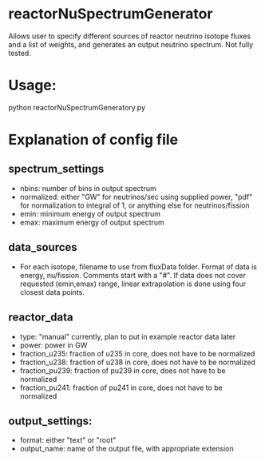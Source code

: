 # reactorNuSpectrumGenerator
Allows user to specify different sources of reactor neutrino isotope fluxes and a list of weights, and generates an output neutrino spectrum. Not fully tested.

# Usage:
python reactorNuSpectrumGeneratory.py <config file>

# Explanation of config file
## spectrum_settings
* nbins: number of bins in output spectrum
* normalized: either "GW" for neutrinos/sec using supplied power, "pdf" for normalization to integral of 1, or anything else for neutrinos/fission
* emin: minimum energy of output spectrum
* emax: maximum energy of output spectrum

## data_sources
* For each isotope, filename to use from fluxData folder. Format of data is energy, nu/fission. Comments start with a "#". If data does not cover requested (emin,emax) range, linear extrapolation is done using four closest data points.
  
## reactor_data
* type: "manual" currently, plan to put in example reactor data later
* power: power in GW
* fraction_u235: fraction of u235 in core, does not have to be normalized
* fraction_u238: fraction of u238 in core, does not have to be normalized
* fraction_pu239: fraction of pu239 in core, does not have to be normalized
* fraction_pu241: fraction of pu241 in core, does not have to be normalized

## output_settings:
* format: either "text" or "root"
* output_name: name of the output file, with appropriate extension
